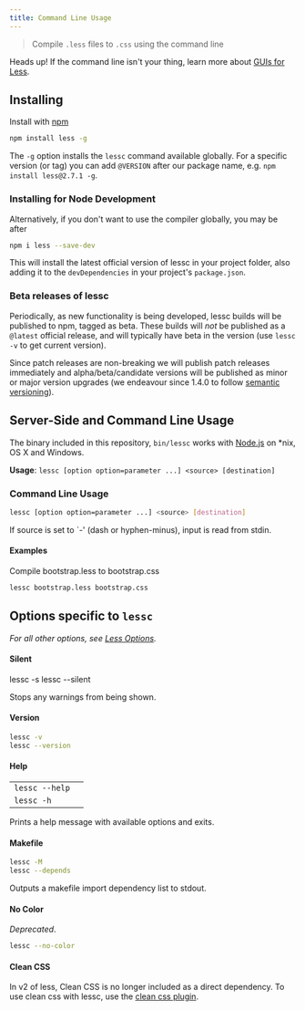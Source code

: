 ```yaml
---
title: Command Line Usage
---
```


> Compile `.less` files to `.css` using the command line

<span class="warning">Heads up! If the command line isn't your thing, learn more about [GUIs for Less](../tools/#guis-for-less).</span>

## Installing

Install with [npm](https://www.npmjs.org/)

```bash
npm install less -g
```

The `-g` option installs the `lessc` command available globally. For a specific version (or tag) you can add `@VERSION` after our package name, e.g. `npm install less@2.7.1 -g`.

### Installing for Node Development

Alternatively, if you don't want to use the compiler globally, you may be after

```bash
npm i less --save-dev
```

This will install the latest official version of lessc in your project folder, also adding it to the `devDependencies` in your project's `package.json`.

### Beta releases of lessc

Periodically, as new functionality is being developed, lessc builds will be published to npm, tagged as beta. These builds will _not_ be published as a `@latest` official release, and will typically have beta in the version (use `lessc -v` to get current version).

Since patch releases are non-breaking we will publish patch releases immediately and alpha/beta/candidate versions will be published as minor or major version upgrades (we endeavour since 1.4.0 to follow [semantic versioning](http://semver.org/)).


## Server-Side and Command Line Usage

The binary included in this repository, `bin/lessc` works with [Node.js](http://nodejs.org/) on *nix, OS X and Windows.

**Usage**: `lessc [option option=parameter ...] <source> [destination]`

### Command Line Usage

```bash
lessc [option option=parameter ...] <source> [destination]
```

If source is set to `-' (dash or hyphen-minus), input is read from stdin.

#### Examples

Compile bootstrap.less to bootstrap.css

```bash 
lessc bootstrap.less bootstrap.css
```

## Options specific to `lessc`

_For all other options, see [Less Options](#less-options)._

#### Silent

lessc -s
lessc --silent

Stops any warnings from being shown.

#### Version

```bash
lessc -v
lessc --version
```
#### Help

| | |
|---|---|
| `lessc --help` | |
| `lessc -h` | |

Prints a help message with available options and exits.

#### Makefile

```bash
lessc -M
lessc --depends
```

Outputs a makefile import dependency list to stdout.

#### No Color

*Deprecated*.

```bash
lessc --no-color
```

#### Clean CSS

In v2 of less, Clean CSS is no longer included as a direct dependency. To use clean css with lessc, use the [clean css plugin](https://github.com/less/less-plugin-clean-css).


